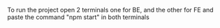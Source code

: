 To run the project open 2 terminals one for BE, and the other for FE and paste the command "npm start" in both terminals
